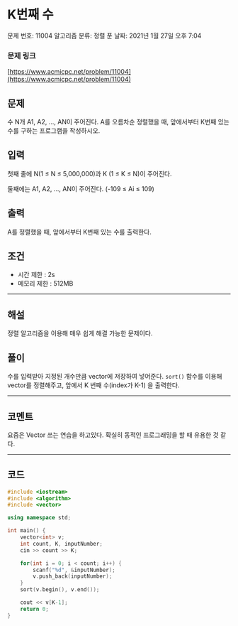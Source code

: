 # K번째 수

문제 번호: 11004
알고리즘 분류: 정렬
푼 날짜: 2021년 1월 27일 오후 7:04

### 문제 링크

[https://www.acmicpc.net/problem/11004](https://www.acmicpc.net/problem/11004)

## 문제

수 N개 A1, A2, ..., AN이 주어진다. A를 오름차순 정렬했을 때, 앞에서부터 K번째 있는 수를 구하는 프로그램을 작성하시오.

## 입력

첫째 줄에 N(1 ≤ N ≤ 5,000,000)과 K (1 ≤ K ≤ N)이 주어진다.

둘째에는 A1, A2, ..., AN이 주어진다. (-109 ≤ Ai ≤ 109)

## 출력

A를 정렬했을 때, 앞에서부터 K번째 있는 수를 출력한다.

## 조건

- 시간 제한 : 2s
- 메모리 제한 : 512MB

---

## 해설

정렬 알고리즘을 이용해 매우 쉽게 해결 가능한 문제이다. 

## 풀이

수를 입력받아 지정된 개수만큼 vector에 저장하여 넣어준다. `sort()` 함수를 이용해 vector를 정렬해주고, 앞에서 K 번째 수(index가 K-1) 을 출력한다. 

---

## 코멘트

요즘은 Vector 쓰는 연습을 하고있다. 확실히 동적인 프로그래밍을 할 때 유용한 것 같다.

---

## 코드

```cpp
#include <iostream>
#include <algorithm>
#include <vector>

using namespace std;

int main() {
    vector<int> v;
    int count, K, inputNumber;
    cin >> count >> K;

    for(int i = 0; i < count; i++) {
        scanf("%d", &inputNumber);
        v.push_back(inputNumber);
    }
    sort(v.begin(), v.end());

    cout << v[K-1];
    return 0;
}
```